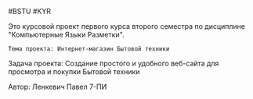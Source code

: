 #BSTU #KYR

Это курсовой проект первого курса второго семестра по дисциплине "Компьютерные Языки Разметки".

    Тема проекта: Интернет-магазин Бытовой техники

Задача проекта: Создание простого и удобного веб-сайта для просмотра и покупки Бытовой техники

Автор: Ленкевич Павел 7-ПИ
